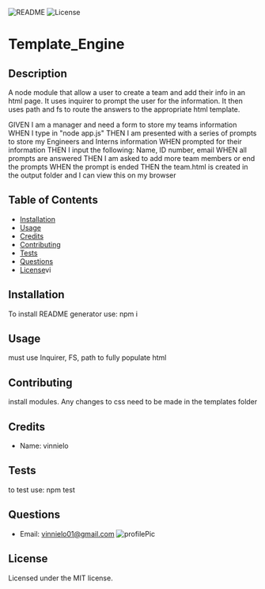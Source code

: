 
![README](https://img.shields.io/badge/NODE-TemplateEngine-red?style=plastic&logo=appveyor)
![License](https://img.shields.io/badge/MIT-100%-blue?style=plastic&logo=appveyor)

# Template_Engine

## Description

A node module that allow a user to create a team and add their info in an html page. It uses inquirer to prompt the user for the information. It then uses path and fs to route the answers to the appropriate html template. 

GIVEN I am a manager and need a form to store my teams information
WHEN I type in "node app.js"
THEN I am presented with a series of prompts to store my Engineers and Interns information
WHEN prompted for their information
THEN I input the following: Name, ID number, email
WHEN all prompts are answered
THEN I am asked to add more team members or end the prompts
WHEN the prompt is ended
THEN the team.html is created in the output folder and I can view this on my browser

## Table of Contents
* [Installation](#installation)
* [Usage](#usage)
* [Credits](#credits)
* [Contributing](#contributing)
* [Tests](#tests)
* [Questions](#questions)
* [License](#license)vi

## Installation

To install README generator use: npm i

## Usage

must use Inquirer, FS, path to fully populate html

## Contributing

install modules. Any changes to css need to be made in the templates folder

## Credits

* Name: vinnielo 

## Tests

to test use: npm test

## Questions

* Email: vinnielo01@gmail.com 
![profilePic](https://avatars2.githubusercontent.com/u/60115473?v=4)

## License

Licensed under the MIT license.

